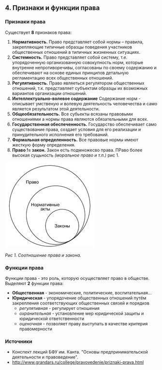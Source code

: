 ## 4. Признаки и функции права

### Признаки права

Существует **8** признаков права:

1. **Нормативность.**
   Право представляет собой нормы – правила, закрепляющие типичные образцы поведения участников общественных отношений в типичных жизненных ситуациях. 
2. **Системность.**
   Право представляет собой систему, т.е. упорядоченную организованную совокупность норм, которые внутренне непротиворечивы, согласованы по своему содержанию и обеспечивают на основе единых принципов детальную регламентацию всех общественных отношений.
3. **Регулятивность.**
   Право являеться регулятором общественных отношений, т.к. представляет субъектам образцы их возможных вариантов организации отношений.
4. **Интеллектуально-волевое содержание**
   Содержание норм - описывает умственую и волевую деятельность человечества и само является результатом этой деятельности.
5. **Общеобязательность.**
   Все субьекты всязаны правовыми отношениями а нормы права являются обязательными для всех.
6. **Государственная обеспеченность.**
   Государство обеспечивает само существование права, создает условия для его реализации и принудительного исполнения его требований.
7. **Формальная определенность.**
   Все правовые нормы имеют жесткую форму определения. 
8. **Право != закон.**
   Закон есть подмножесво права. ПРаво более высокая сущьность *(моральное право и т.п.)* рис 1.

![Соотношение права и закона](img/01.jpg)

​*Рис 1. Соотношение права и закона.*

### Функции права

Функции права - это роль, которую осуществляет право в обществе. Выделяют **2** функции права:

- **Общественная** - экономические, политические, воспитательная...
- **Юридическая** - упорядочение общественных отношений путём закрепления соответствующих общественных связей и порядков
  - *регулятивная* - регулирует отношения
  - *охранительная* - установление мер юридической защиты и юридической ответственности
  - *оценочная* - позволяет праву выступать в качестве критерия правомерности


### Источники

- Конспект лекций БФУ им. Канта. "Основы предпринимательской деятельности и правоведение".
- <http://www.grandars.ru/college/pravovedenie/priznaki-prava.html>
